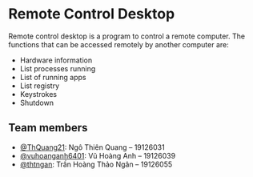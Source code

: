 # Remote Control Desktop

Remote control desktop is a program to control a remote computer. The functions that can be accessed remotely by another computer are:
- Hardware information
- List processes running
- List of running apps
- List registry
- Keystrokes
- Shutdown

## Team members
- [@ThQuang21](https://github.com/ThQuang21): Ngô Thiên Quang – 19126031 
- [@vuhoanganh6401](https://github.com/vuhoanganh6401): Vũ Hoàng Anh – 19126039 
- [@thtngan](https://github.com/thtngan): Trần Hoàng Thảo Ngân – 19126055 
